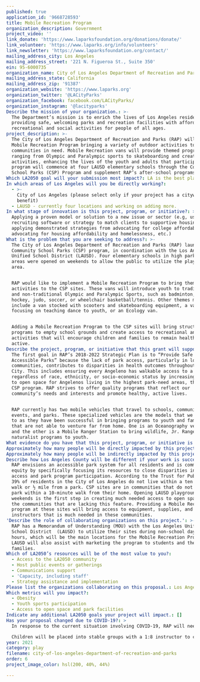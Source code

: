```yaml
---
published: true
application_id: '9668728593'
title: Mobile Recreation Program
organization_description: Government
project_video: ''
link_donate: 'https://www.laparksfoundation.org/donations/donate/'
link_volunteer: 'https://www.laparks.org/info/volunteers'
link_newsletter: 'https://www.laparksfoundation.org/contact/'
mailing_address_city: Los Angeles
mailing_address_street: '221 N. Figueroa St., Suite 350'
ein: 95-6000735
organization_name: City of Los Angeles Department of Recreation and Parks
mailing_address_state: California
mailing_address_zip: '91387'
organization_website: 'https://www.laparks.org'
organization_twitter: '@LACityParks'
organization_facebook: facebook.com/LACityParks/
organization_instagram: '@lacityparks'
Describe the mission of your organization.: >-
  The Department’s mission is to enrich the lives of Los Angeles residents by
  providing safe, welcoming parks and recreation facilities with affordable
  recreational and social activities for people of all ages.
project_description: >-
  The City of Los Angeles Department of Recreation and Parks (RAP) will launch a
  Mobile Recreation Program bringing a variety of outdoor activities to
  communities in need. Mobile Recreation vans will provide themed programs
  ranging from Olympic and Paralympic sports to skateboarding and creative
  activities, enhancing the lives of the youth and adults that participate. The
  program will commence at four LAUSD elementary schools through the Community
  School Parks (CSP) Program and supplement RAP’s after-school programs.
Which LA2050 goal will your submission most impact?: LA is the best place to PLAY
In which areas of Los Angeles will you be directly working?:
  - >-
    City of Los Angeles (please select only if your project has a citywide
    benefit)
  - LAUSD - currently four locations and working on adding more.
In what stage of innovation is this project, program, or initiative?: >-
  Applying a proven model or solution to a new issue or sector (e.g, using a job
  recruiting software or strategy to match clients to supportive housing sites,
  applying demonstrated strategies from advocating for college affordability to
  advocating for housing affordability and homelessness, etc.)
What is the problem that you are seeking to address?: >-
  The City of Los Angeles Department of Recreation and Parks (RAP) launched a
  Community School Parks (CSP) program, in coordination with the Los Angeles
  Unified School District (LAUSD). Four elementary schools in high park need
  areas were opened on weekends to allow the public to utilize the playground
  area. 


  RAP would like to implement a Mobile Recreation Program to bring themed
  activities to the CSP sites. These vans will introduce youth to traditional
  and non-traditional Olympic and Paralympic Sports, such as badminton, field
  hockey, judo, soccer, or wheelchair basketball/tennis. Other themes may
  include a van stocked with scooters and skateboarding equipment, a van
  focusing on teaching dance to youth, or an Ecology van. 


  Adding a Mobile Recreation Program to the CSP sites will bring structured
  programs to empty school grounds and create access to recreational and social
  activities that will encourage children and families to remain healthy and
  active.
Describe the project, program, or initiative that this grant will support to address the problem identified.: >-
  The first goal in RAP’s 2018-2022 Strategic Plan is to “Provide Safe and
  Accessible Parks” because the lack of park access, particularly in low-income
  communities, contributes to disparities in health outcomes throughout the
  City. This includes ensuring every Angeleno has walkable access to a park
  regardless of race, ethnicity, or socio-economic status by increasing access
  to open space for Angelenos living in the highest park-need areas, through the
  CSP program. RAP strives to offer quality programs that reflect our
  community’s needs and interests and promote healthy, active lives. 


  RAP currently has two mobile vehicles that travel to schools, community
  events, and parks. These specialized vehicles are the models that we can refer
  to as they have been successful in bringing programs to youth and families
  that are not able to venture far from home. One is an Oceanography vehicle,
  and the other is a Mobile Ranger Station to bring wildlife, Jr. Ranger, and
  naturalist programs to youth.
What evidence do you have that this project, program, or initiative is or will be successful, and how will you define and measure success?: "Success for the Mobile Recreation Program will be defined by the increase in attendance and repeat participation at the current CSP sites, as well as healthy active youth.  Success can be measured by comparing attendance currently at CSP sites with days that the Mobile Recreation vehicle is on site.  Attendance will be monitored by the Mobile Recreation staff for each site and date they visit by tracking the number of people, gender, and whether they are youth or adults.  Dedicated staff will rotate between sites on weekends to monitor the Mobile Recreation Program and visually assess the amount of attendance, interaction, and the success of the program, as well as get feedback from people in attendance.  \t\n\nThe popularity of the program can also be measured by the addition of new CSP sites, which will provide more access to open space and recreational activities.  The success of this program will assist in illustrating the importance and need to continue to utilize open space at schools throughout the city, as well as the benefits of greening schoolyards.\n\nRAP’s Strategic Plan 2018-2022 goal to Provide Safe and Accessible Parks includes a metric to increase access to playgrounds and open space for 200,000 Angelenos living in the highest park-need areas, through the CSP program. Success of the Mobile Recreation Program will encourage additional LAUSD schools to join the CSP program, which will advance RAP’s 10-Minute Walk goals."
Approximately how many people will be directly impacted by this project, program, or initiative?: '1000'
Approximately how many people will be indirectly impacted by this project, program, or initiative?: '5000'
Describe how Los Angeles County will be different if your work is successful.: >-
  RAP envisions an accessible park system for all residents and is committed to
  equity by specifically focusing its resources to close disparities in park
  access and park program participation. According to the Trust for Public Land,
  39% of residents in the City of Los Angeles do not live within a ten minute
  walk or ½ mile from a park. CSP sites are in communities that do not have a
  park within a 10-minute walk from their home. Opening LAUSD playgrounds on
  weekends is the first step in creating much needed access to open spaces in
  the communities that are lacking this feature. Providing a Mobile Recreation
  program at these sites will bring access to equipment, supplies, and
  instructors that is much needed in these communities.
'Describe the role of collaborating organizations on this project.': >-
  RAP has a Memorandum of Understanding (MOU) with the Los Angeles Unified
  School District  (LAUSD) to utilize their sites during non-school days and/or
  hours, which will be the main locations for the Mobile Recreation Program.
  LAUSD will also assist with marketing the program to students and their
  families. 
Which of LA2050’s resources will be of the most value to you?:
  - Access to the LA2050 community
  - Host public events or gatherings
  - Communications support
  - 'Capacity, including staff'
  - Strategy assistance and implementation
Please list the organizations collaborating on this proposal.: Los Angeles Unified School District
Which metrics will you impact?:
  - Obesity
  - Youth sports participation
  - Access to open space and park facilities
Indicate any additional LA2050 goals your project will impact.: []
Has your proposal changed due to COVID-19?: >
  In response to the current situation involving COVID-19, RAP will need to make modifications to the Mobile Recreation Program proposal. The most significant modification will be the location of the program; instead of mobile recreation utilizing LAUSD schools on the weekends and after-school, this summer they will visit LA city parks that are not offering Summer 2020 Youth Programs.  Approximately 30 sites will participate with the mobile programs this summer.  High contact sports and activities will be substituted for activities that allow for social distancing and stable groups such as field hockey, tennis, and track & field.

  Children will be placed into stable groups with a 1:8 instructor to child ratio. The groups will take regular sanitizing breaks throughout the program.  During the summer, the mobile activities will take place outdoors where drills and activities will be adapted to maintain a minimum distance of six feet between participants.  Individual pieces of equipment will be utilized by participants and all equipment will be sanitized before and after each group; proper personal protective equipment (PPE – facial coverings, gloves, and safety goggles) will be used by staff and participants.  All activities will comply with the County Public Health guidelines and align with the Centers for Disease Control and Prevention (CDC).  These modifications will provide a fun and safe environment for all participants.
year: 2021
category: play
filename: city-of-los-angeles-department-of-recreation-and-parks
order: 6
project_image_color: hsl(200, 40%, 44%)

---
```

